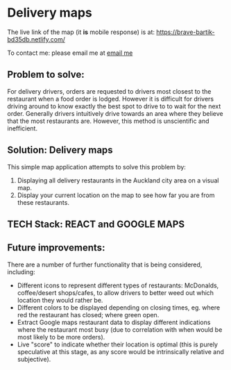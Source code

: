# Delivery maps

The live link of the map (it **is** mobile response) is at: https://brave-bartik-bd35db.netlify.com/

To contact me: please email me at [email me](mailto:jwon117@aucklanduni.ac.nz?Subject=DeliveryMaps)

## Problem to solve:

For delivery drivers, orders are requested to drivers most closest to the restaurant when a food order is lodged.
However it is difficult for drivers driving around to know exactly the best spot to drive to to wait for the next order.
Generally drivers intuitively drive towards an area where they believe that the most restaurants are.
However, this method is unscientific and inefficient.

## Solution: Delivery maps

This simple map application attempts to solve this problem by:

1. Displaying all delivery restaurants in the Auckland city area on a visual map.
2. Display your current location on the map to see how far you are from these restaurants.

## TECH Stack: REACT and GOOGLE MAPS

## Future improvements:

There are a number of further functionality that is being considered, including:

- Different icons to represent different types of restaurants: McDonalds, coffee/desert shops/cafes, to allow drivers to better weed out which location they would rather be.
- Different colors to be displayed depending on closing times, eg. where red the restaurant has closed; where green open.
- Extract Google maps restaurant data to display different indications where the restaurant most busy (due to correlation with when would be most likely to be more orders).
- Live "score" to indicate whether their location is optimal (this is purely speculative at this stage, as any score would be intrinsically relative and subjective).
